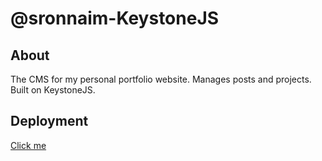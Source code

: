 # @sronnaim-KeystoneJS

## About

The CMS for my personal portfolio website. Manages posts and projects. Built on KeystoneJS.

## Deployment

[Click me](https://admin.sronnaim.my.id)
